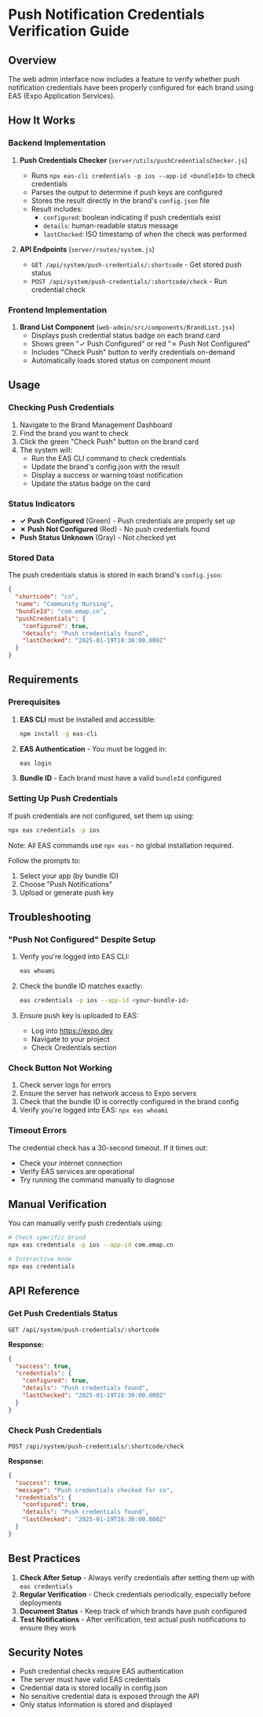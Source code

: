 # Push Notification Credentials Verification Guide

## Overview

The web admin interface now includes a feature to verify whether push notification credentials have been properly configured for each brand using EAS (Expo Application Services).

## How It Works

### Backend Implementation

1. **Push Credentials Checker** (`server/utils/pushCredentialsChecker.js`)

   - Runs `npx eas-cli credentials -p ios --app-id <bundleId>` to check credentials
   - Parses the output to determine if push keys are configured
   - Stores the result directly in the brand's `config.json` file
   - Result includes:
     - `configured`: boolean indicating if push credentials exist
     - `details`: human-readable status message
     - `lastChecked`: ISO timestamp of when the check was performed

2. **API Endpoints** (`server/routes/system.js`)
   - `GET /api/system/push-credentials/:shortcode` - Get stored push status
   - `POST /api/system/push-credentials/:shortcode/check` - Run credential check

### Frontend Implementation

1. **Brand List Component** (`web-admin/src/components/BrandList.jsx`)
   - Displays push credential status badge on each brand card
   - Shows green "✓ Push Configured" or red "✗ Push Not Configured"
   - Includes "Check Push" button to verify credentials on-demand
   - Automatically loads stored status on component mount

## Usage

### Checking Push Credentials

1. Navigate to the Brand Management Dashboard
2. Find the brand you want to check
3. Click the green "Check Push" button on the brand card
4. The system will:
   - Run the EAS CLI command to check credentials
   - Update the brand's config.json with the result
   - Display a success or warning toast notification
   - Update the status badge on the card

### Status Indicators

- **✓ Push Configured** (Green) - Push credentials are properly set up
- **✗ Push Not Configured** (Red) - No push credentials found
- **Push Status Unknown** (Gray) - Not checked yet

### Stored Data

The push credentials status is stored in each brand's `config.json`:

```json
{
  "shortcode": "cn",
  "name": "Community Nursing",
  "bundleId": "com.emap.cn",
  "pushCredentials": {
    "configured": true,
    "details": "Push credentials found",
    "lastChecked": "2025-01-19T18:30:00.000Z"
  }
}
```

## Requirements

### Prerequisites

1. **EAS CLI** must be installed and accessible:

   ```bash
   npm install -g eas-cli
   ```

2. **EAS Authentication** - You must be logged in:

   ```bash
   eas login
   ```

3. **Bundle ID** - Each brand must have a valid `bundleId` configured

### Setting Up Push Credentials

If push credentials are not configured, set them up using:

```bash
npx eas credentials -p ios
```

Note: All EAS commands use `npx eas` - no global installation required.

Follow the prompts to:

1. Select your app (by bundle ID)
2. Choose "Push Notifications"
3. Upload or generate push key

## Troubleshooting

### "Push Not Configured" Despite Setup

1. Verify you're logged into EAS CLI:

   ```bash
   eas whoami
   ```

2. Check the bundle ID matches exactly:

   ```bash
   eas credentials -p ios --app-id <your-bundle-id>
   ```

3. Ensure push key is uploaded to EAS:
   - Log into https://expo.dev
   - Navigate to your project
   - Check Credentials section

### Check Button Not Working

1. Check server logs for errors
2. Ensure the server has network access to Expo servers
3. Check that the bundle ID is correctly configured in the brand config
4. Verify you're logged into EAS: `npx eas whoami`

### Timeout Errors

The credential check has a 30-second timeout. If it times out:

- Check your internet connection
- Verify EAS services are operational
- Try running the command manually to diagnose

## Manual Verification

You can manually verify push credentials using:

```bash
# Check specific brand
npx eas credentials -p ios --app-id com.emap.cn

# Interactive mode
npx eas credentials
```

## API Reference

### Get Push Credentials Status

```http
GET /api/system/push-credentials/:shortcode
```

**Response:**

```json
{
  "success": true,
  "credentials": {
    "configured": true,
    "details": "Push credentials found",
    "lastChecked": "2025-01-19T18:30:00.000Z"
  }
}
```

### Check Push Credentials

```http
POST /api/system/push-credentials/:shortcode/check
```

**Response:**

```json
{
  "success": true,
  "message": "Push credentials checked for cn",
  "credentials": {
    "configured": true,
    "details": "Push credentials found",
    "lastChecked": "2025-01-19T18:30:00.000Z"
  }
}
```

## Best Practices

1. **Check After Setup** - Always verify credentials after setting them up with `eas credentials`
2. **Regular Verification** - Check credentials periodically, especially before deployments
3. **Document Status** - Keep track of which brands have push configured
4. **Test Notifications** - After verification, test actual push notifications to ensure they work

## Security Notes

- Push credential checks require EAS authentication
- The server must have valid EAS credentials
- Credential data is stored locally in config.json
- No sensitive credential data is exposed through the API
- Only status information is stored and displayed
